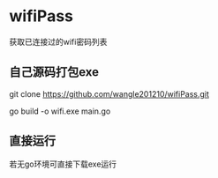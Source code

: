 # wifiPass
获取已连接过的wifi密码列表


## 自己源码打包exe
git clone https://github.com/wangle201210/wifiPass.git

go build -o wifi.exe main.go

## 直接运行
若无go环境可直接下载exe运行